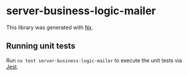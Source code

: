 # server-business-logic-mailer

This library was generated with [Nx](https://nx.dev).

## Running unit tests

Run `nx test server-business-logic-mailer` to execute the unit tests via [Jest](https://jestjs.io).
